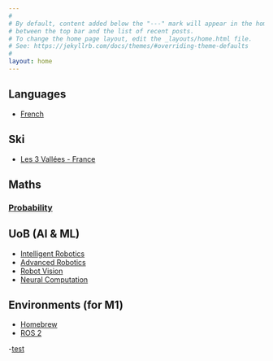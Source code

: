 ```yaml
---
#
# By default, content added below the "---" mark will appear in the home page
# between the top bar and the list of recent posts.
# To change the home page layout, edit the _layouts/home.html file.
# See: https://jekyllrb.com/docs/themes/#overriding-theme-defaults
#
layout: home
---
```




<!-- # NOTES [![GitHub issues](https://badgen.net/github/issues/ynrng/ynrng.github.io/)](https://GitHub.com/ynrng/ynrng.github.io/issues/) [![GitHub total-pull-requests](https://badgen.net/github/prs/ynrng/ynrng.github.io)](https://GitHub.com/ynrng/ynrng.github.io/pull/) -->

<!-- >  Contact me [here](mailto:suga_e@outlook.com) -->


## Languages
- [French](lang/french/vocabulary.md)

## Ski
- [Les 3 Vallées - France](ski/3vallees.md)
<!-- - [Chamonix - France](ski/chamonix.md) -->

## Maths
### [Probability](uob/math/prob.pdf)

## UoB (AI & ML)
- [Intelligent Robotics](uob/intelligent_robotics/ir.md)
- [Advanced Robotics](uob/advanced_robotics/README.md)
- [Robot Vision](uob/robot_vision/README.md)
- [Neural Computation](uob/neural_computation/nc_basics.md)

## Environments (for M1)
- [Homebrew](envs/homebrew.md)
- [ROS 2](envs/ros.md)

-[test](_posts/2024-06-04-memos.md)
<!-- ```
.
├── _config.yml
├── _data
│   └── members.yml
├── _drafts
│   ├── begin-with-the-crazy-ideas.md
│   └── on-simplicity-in-technology.md
├── _includes
│   ├── footer.html
│   └── header.html
├── _layouts
│   ├── default.html
│   └── post.html
├── _posts
│   ├── 2007-10-29-why-every-programmer-should-play-nethack.md
│   └── 2009-04-26-barcamp-boston-4-roundup.md
├── _sass
│   ├── _base.scss
│   └── _layout.scss
├── _site
├── .jekyll-cache
│   └── Jekyll
│       └── Cache
│           └── [...]
├── .jekyll-metadata
└── index.html # can also be an 'index.md' with valid front matter
``` -->
